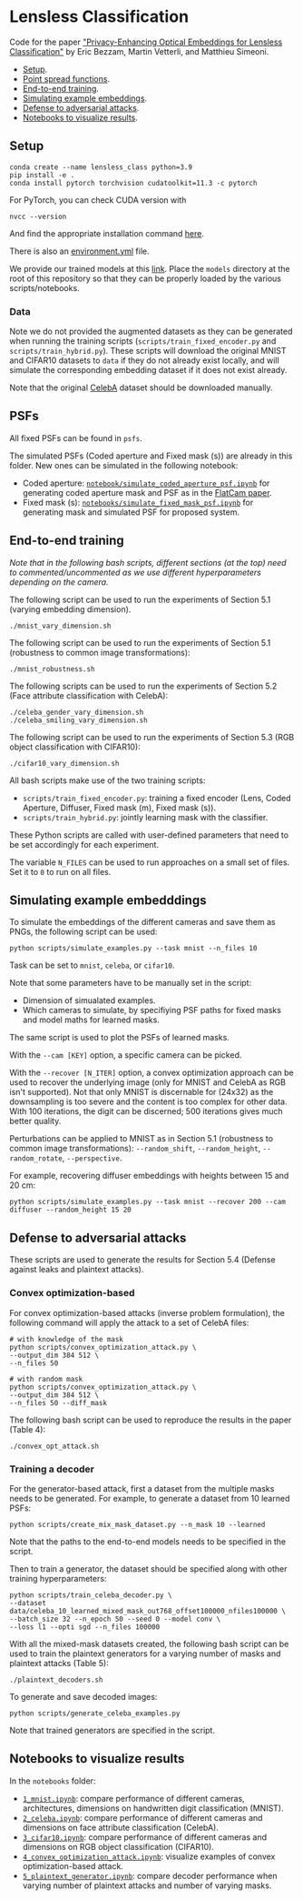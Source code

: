 # Lensless Classification

Code for the paper ["Privacy-Enhancing Optical Embeddings for Lensless Classification"](https://arxiv.org/abs/2211.12864) by Eric Bezzam, Martin Vetterli, and Matthieu Simeoni.

- [Setup](#setup).
- [Point spread functions](#psfs).
- [End-to-end training](#e2e).
- [Simulating example embeddings](#examples).
- [Defense to adversarial attacks](#defense).
- [Notebooks to visualize results](#viz).

## Setup  <a name="setup"></a>
```
conda create --name lensless_class python=3.9
pip install -e .
conda install pytorch torchvision cudatoolkit=11.3 -c pytorch
```

For PyTorch, you can check CUDA version with
```
nvcc --version
```
And find the appropriate installation command [here](https://pytorch.org/).

There is also an [environment.yml](https://github.com/ebezzam/LenslessClassification/blob/main/environment.yml) file.

We provide our trained models at this [link](https://drive.google.com/file/d/1INX8eYtsNa1z8htH2IgB6tf2yuv2GPqs/view?usp=share_link). Place the `models` directory at the root of this repository so that they can be properly loaded by the various scripts/notebooks. 

### Data

Note we do not provided the augmented datasets as they can be generated when running the training scripts (`scripts/train_fixed_encoder.py` and `scripts/train_hybrid.py`). These scripts will download the original MNIST and CIFAR10 datasets to `data` if they do not already exist locally, and will simulate the corresponding embedding dataset if it does not exist already. 

Note that the original [CelebA](https://mmlab.ie.cuhk.edu.hk/projects/CelebA.html) dataset should be downloaded manually.


## PSFs <a name="psfs"></a>

All fixed PSFs can be found in `psfs`.

The simulated PSFs (Coded aperture and Fixed mask (s)) are already in this folder. New ones can be simulated in the following notebook:
- Coded aperture: [`notebook/simulate_coded_aperture_psf.ipynb`](https://github.com/ebezzam/LenslessClassification/blob/main/notebooks/simulate_coded_aperture_psf.ipynb) for generating coded aperture mask and PSF as in the [FlatCam paper](https://arxiv.org/abs/1509.00116).
- Fixed mask (s): [`notebooks/simulate_fixed_mask_psf.ipynb`](https://github.com/ebezzam/LenslessClassification/blob/main/notebooks/simulate_fixed_mask_psf.ipynb) for generating mask and simulated PSF for proposed system.


## End-to-end training <a name="e2e"></a>

*Note that in the following bash scripts, different sections (at the top) need to commented/uncommented as we use different hyperparameters depending on the camera.*

The following script can be used to run the experiments of Section 5.1 (varying embedding dimension). 
```
./mnist_vary_dimension.sh
```

The following script can be used to run the experiments of Section 5.1 (robustness to common image transformations):
```
./mnist_robustness.sh
```

The following scripts can be used to run the experiments of Section 5.2 (Face attribute classification with CelebA):
```
./celeba_gender_vary_dimension.sh
./celeba_smiling_vary_dimension.sh
```

The following script can be used to run the experiments of Section 5.3 (RGB object classification with CIFAR10):
```
./cifar10_vary_dimension.sh
```

All bash scripts make use of the two training scripts:
-  `scripts/train_fixed_encoder.py`: training a fixed encoder (Lens, Coded Aperture, Diffuser, Fixed mask (m), Fixed mask (s)).
-  `scripts/train_hybrid.py`: jointly learning mask with the classifier.

These Python scripts are called with user-defined parameters that need to be set accordingly for each experiment.

The variable `N_FILES` can be used to run approaches on a small set of files. Set it to `0` to run on all files. 

## Simulating example embedddings <a name="examples"></a>

To simulate the embeddings of the different cameras and save them as PNGs, the following script can be used:
```
python scripts/simulate_examples.py --task mnist --n_files 10
```

Task can be set to `mnist`, `celeba`, or `cifar10`.

Note that some parameters have to be manually set in the script:
- Dimension of simualated examples.
- Which cameras to simulate, by specifiying PSF paths for fixed masks and model maths for learned masks.

The same script is used to plot the PSFs of learned masks.

With the `--cam [KEY]` option, a specific camera can be picked.

With the `--recover [N_ITER]` option, a convex optimization approach can be used to recover the underlying image (only for MNIST and CelebA as RGB isn't supported). Not that only MNIST is discernable for (24x32) as the downsampling is too severe and the content is too complex for other data. With 100 iterations, the digit can be discerned; 500 iterations gives much better quality.

Perturbations can be applied to MNIST as in Section 5.1 (robustness to common image transformations): `--random_shift`, `--random_height`, `--random_rotate`, `--perspective`.

For example, recovering diffuser embeddings with heights between 15 and 20 cm:
```
python scripts/simulate_examples.py --task mnist --recover 200 --cam diffuser --random_height 15 20
```


## Defense to adversarial attacks <a name="defense"></a>

These scripts are used to generate the results for Section 5.4 (Defense against leaks and plaintext attacks).

### Convex optimization-based

For convex optimization-based attacks (inverse problem formulation), the following command will apply the attack to a set of CelebA files:
```
# with knowledge of the mask
python scripts/convex_optimization_attack.py \
--output_dim 384 512 \
--n_files 50

# with random mask
python scripts/convex_optimization_attack.py \
--output_dim 384 512 \
--n_files 50 --diff_mask
```

The following bash script can be used to reproduce the results in the paper (Table 4):
```
./convex_opt_attack.sh
```

### Training a decoder

For the generator-based attack, first a dataset from the multiple masks needs to be generated. For example, to generate a dataset from 10 learned PSFs:
```
python scripts/create_mix_mask_dataset.py --n_mask 10 --learned
```
Note that the paths to the end-to-end models needs to be specified in the script.

Then to train a generator, the dataset should be specified along with other training hyperparameters:
```
python scripts/train_celeba_decoder.py \
--dataset data/celeba_10_learned_mixed_mask_out768_offset100000_nfiles100000 \
--batch_size 32 --n_epoch 50 --seed 0 --model conv \
--loss l1 --opti sgd --n_files 100000
```

With all the mixed-mask datasets created, the following bash script can be used to train the plaintext generators for a varying number of masks and plaintext attacks (Table 5):
```
./plaintext_decoders.sh
```

To generate and save decoded images:
```
python scripts/generate_celeba_examples.py
```
Note that trained generators are specified in the script.


## Notebooks to visualize results <a name="viz"></a>

In the `notebooks` folder:

- [`1_mnist.ipynb`](https://github.com/ebezzam/LenslessClassification/blob/main/notebooks/1_mnist.ipynb): compare performance of different cameras, architectures, dimensions on handwritten digit classification (MNIST).
- [`2_celeba.ipynb`](https://github.com/ebezzam/LenslessClassification/blob/main/notebooks/2_celeba.ipynb): compare performance of different cameras and dimensions on face attribute classification (CelebA).
- [`3_cifar10.ipynb`](https://github.com/ebezzam/LenslessClassification/blob/main/notebooks/3_cifar10.ipynb): compare performance of different cameras and dimensions on RGB object classification (CIFAR10).
- [`4_convex_optimization_attack.ipynb`](https://github.com/ebezzam/LenslessClassification/blob/main/notebooks/4_convex_optimization_attack.ipynb): visualize examples of convex optimization-based attack.
- [`5_plaintext_generator.ipynb`](https://github.com/ebezzam/LenslessClassification/blob/main/notebooks/5_plaintext_generator.ipynb): compare decoder performance when varying number of plaintext attacks and number of varying masks.


